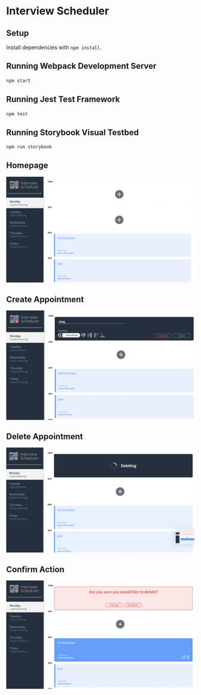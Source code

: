 # Interview Scheduler

## Setup

Install dependencies with `npm install`.

## Running Webpack Development Server

```sh
npm start
```

## Running Jest Test Framework

```sh
npm test
```

## Running Storybook Visual Testbed

```sh
npm run storybook
```
## Homepage
![Homepage](./public/images/HomePage.png)

## Create Appointment
![Create](./public/images/Create.png)

## Delete Appointment
![Delete](./public/images/Delete.png)

## Confirm Action
![Confirm](./public/images/Confirm.png)